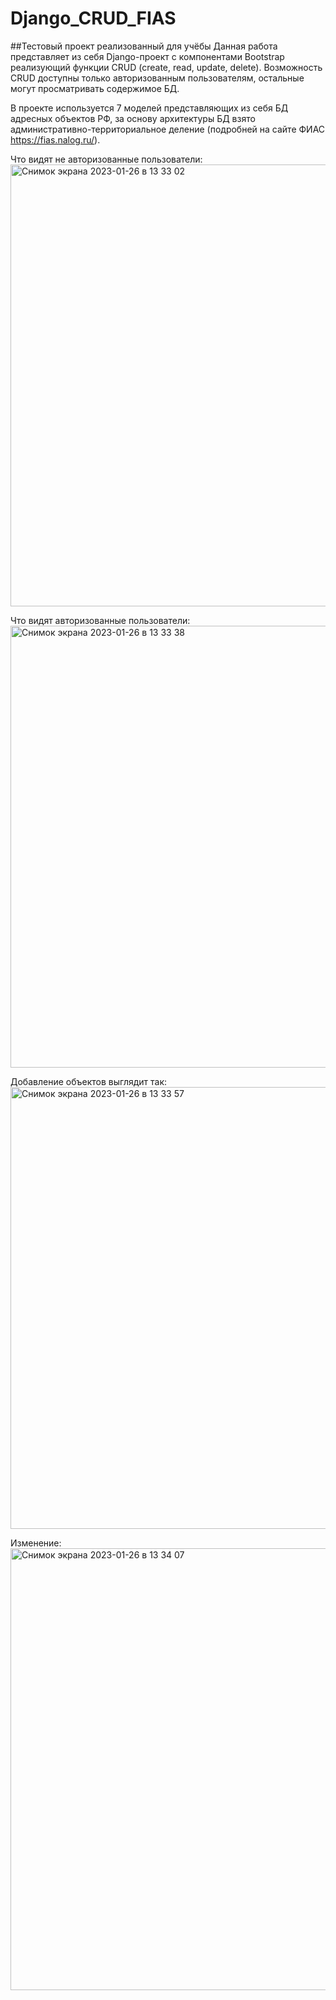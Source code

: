 # Django_CRUD_FIAS
##Тестовый проект реализованный для учёбы
Данная работа представляет из себя Django-проект с компонентами Bootstrap реализующий функции CRUD (create, read, update, delete).
Возможность CRUD доступны только авторизованным пользователям, остальные могут просматривать содержимое БД. 

В проекте используется 7 моделей представляющих из себя БД адресных объектов РФ, за основу архитектуры БД взято
административно-территориальное деление (подробней на сайте ФИАС https://fias.nalog.ru/).

Что видят не авторизованные пользователи:
<img width="707" alt="Снимок экрана 2023-01-26 в 13 33 02" src="https://user-images.githubusercontent.com/32791930/214817741-2c4fc065-98c1-4bc1-9d8d-8b593acb73c9.png">

Что видят авторизованные пользователи:
<img width="707" alt="Снимок экрана 2023-01-26 в 13 33 38" src="https://user-images.githubusercontent.com/32791930/214818063-74dcc0c7-3d38-427b-bae3-3ccd02498469.png">

Добавление объектов выглядит так:
<img width="707" alt="Снимок экрана 2023-01-26 в 13 33 57" src="https://user-images.githubusercontent.com/32791930/214818220-faf47174-72ea-4960-8fac-13f32b58bf22.png">

Изменение:
<img width="707" alt="Снимок экрана 2023-01-26 в 13 34 07" src="https://user-images.githubusercontent.com/32791930/214818337-1f7c64ff-bed3-4418-b75a-78c809641bab.png">

